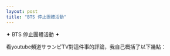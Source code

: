 ```yaml
---
layout: post
title: "BTS 停止團體活動"
---
```


✦ BTS 停止團體活動 ✦


看youtube頻道サランピTV對這件事的評論，我自己概括了以下幾點：































  
&nbsp;
&nbsp;


